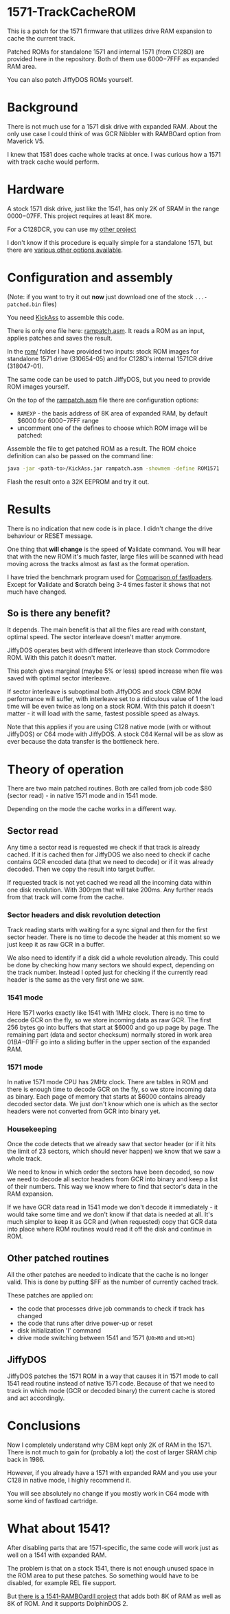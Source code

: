 
# 1571-TrackCacheROM

This is a patch for the 1571 firmware that utilizes drive RAM expansion to cache the current track.

Patched ROMs for standalone 1571 and internal 1571 (from C128D) are provided here in the repository. Both of them use $6000-$7FFF as expanded RAM area.

You can also patch JiffyDOS ROMs yourself.

# Background

There is not much use for a 1571 disk drive with expanded RAM. About the only use case I could think of was GCR Nibbler with RAMBOard option from Maverick V5.

I knew that 1581 does cache whole tracks at once. I was curious how a 1571 with track cache would perform.

# Hardware

A stock 1571 disk drive, just like the 1541, has only 2K of SRAM in the range $0000-$07FF. This project requires at least 8K more.

For a C128DCR, you can use my [other project](https://github.com/ytmytm/c128-bytewide-color-ram-1571cr-expansion)

I don't know if this procedure is equally simple for a standalone 1571, but there are [various other options available](http://d81.de/CLD-RAMBOard/References.shtml).

# Configuration and assembly

(Note: if you want to try it out **now** just download one of the stock `...-patched.bin` files)

You need [KickAss](http://www.theweb.dk/KickAssembler/Main.html#frontpage) to assemble this code.

There is only one file here: [rampatch.asm](rampatch.asm). It reads a ROM as an input, applies patches and saves the result.

In the [rom/](rom) folder I have provided two inputs: stock ROM images for standalone 1571 drive (310654-05) and for C128D's internal 1571CR drive (318047-01).

The same code can be used to patch JiffyDOS, but you need to provide ROM images yourself.

On the top of the [rampatch.asm](rampatch.asm) file there are configuration options:

- `RAMEXP` - the basis address of 8K area of expanded RAM, by default $6000 for $6000-$7FFF range
- uncomment one of the defines to choose which ROM image will be patched:

Assemble the file to get patched ROM as a result. The ROM choice definition can also be passed on the command line:

```sh
java -jar <path-to>/KickAss.jar rampatch.asm -showmem -define ROM1571
```

Flash the result onto a 32K EEPROM and try it out.

# Results

There is no indication that new code is in place. I didn't change the drive behaviour or RESET message.

One thing that **will change** is the speed of **V**alidate command. You will hear that with the new ROM it's much faster, large files will be scanned with head moving across the tracks almost as fast as the format operation.

I have tried the benchmark program used for [Comparison of fastloaders](https://www.c64-wiki.com/wiki/Comparison_of_fast_loaders).
Except for **V**alidate and **S**cratch being 3-4 times faster it shows that not much have changed.

## So is there any benefit?

It depends. The main benefit is that all the files are read with constant, optimal speed. The sector interleave doesn't matter anymore.

JiffyDOS operates best with different interleave than stock Commodore ROM. With this patch it doesn't matter.

This patch gives marginal (maybe 5% or less) speed increase when file was saved with optimal sector interleave.

If sector interleave is suboptimal both JiffyDOS and stock CBM ROM performance will suffer, with interleave set to a ridiculous value of 1 the load time will be even twice as
long on a stock ROM. With this patch it doesn't matter - it will load with the same, fastest possible speed as always.

Note that this applies if you are using C128 native mode (with or without JiffyDOS) or C64 mode with JiffyDOS.
A stock C64 Kernal will be as slow as ever because the data transfer is the bottleneck here.

# Theory of operation

There are two main patched routines. Both are called from job code $80 (sector read) - in native 1571 mode and in 1541 mode.

Depending on the mode the cache works in a different way.

## Sector read

Any time a sector read is requested we check if that track is already cached. If it is cached then for JiffyDOS we also need to check if cache contains GCR encoded data (that we need to decode) or if it was already decoded. Then we copy the result into target buffer.

If requested track is not yet cached we read all the incoming data within one disk revolution. With 300rpm that will take 200ms. Any further reads from that track will come from the cache.

### Sector headers and disk revolution detection

Track reading starts with waiting for a sync signal and then for the first sector header. There is no time to decode the header at this moment so we just keep it as raw GCR in a buffer.

We also need to identify if a disk did a whole revolution already. This could be done by checking how many sectors we should expect, depending on the track number.
Instead I opted just for checking if the currently read header is the same as the very first one we saw.

### 1541 mode

Here 1571 works exactly like 1541 with 1MHz clock. There is no time to decode GCR on the fly, so we store incoming data as raw GCR. The first 256 bytes go into buffers that start at $6000 and go up page by page. The remaining part (data and sector checksum) normally stored in work area $01BA-$01FF go into a sliding buffer in the upper section of the expanded RAM.

### 1571 mode

In native 1571 mode CPU has 2MHz clock. There are tables in ROM and there is enough time to decode GCR on the fly, so we store incoming data as binary. Each page of memory that starts at $6000 contains already decoded sector data. We just don't know which one is which as the sector headers were not converted from GCR into binary yet.

### Housekeeping

Once the code detects that we already saw that sector header (or if it hits the limit of 23 sectors, which should never happen) we know that we saw a whole track.

We need to know in which order the sectors have been decoded, so now we need to decode all sector headers from GCR into binary and keep a list of their numbers. This way we know where to find that sector's data in the RAM expansion.

If we have GCR data read in 1541 mode we don't decode it immediately - it would take some time and we don't know if that data is needed at all. It's much simpler to keep it as GCR and (when requested) copy that GCR data into place where ROM routines would read it off the disk and continue in ROM.

## Other patched routines

All the other patches are needed to indicate that the cache is no longer valid. This is done by putting $FF as the number of currently cached track.

These patches are applied on:

- the code that processes drive job commands to check if track has changed
- the code that runs after drive power-up or reset
- disk initialization 'I' command
- drive mode switching between 1541 and 1571 (`U0>M0` and `U0>M1`)

## JiffyDOS

JiffyDOS patches the 1571 ROM in a way that causes it in 1571 mode to call 1541 read routine instead of native 1571 code. Because of that we need to track in which mode (GCR or decoded binary) the current cache is stored and act accordingly.

# Conclusions

Now I completely understand why CBM kept only 2K of RAM in the 1571. There is not much to gain for (probably a lot) the cost of larger SRAM chip back in 1986.

However, if you already have a 1571 with expanded RAM and you use your C128 in native mode, I highly recommend it.

You will see absolutely no change if you mostly work in C64 mode with some kind of fastload cartridge.

# What about 1541?

After disabling parts that are 1571-specific, the same code will work just as well on a 1541 with expanded RAM.

The problem is that on a stock 1541, there is not enough unused space in the ROM area to put these patches.
So something would have to be disabled, for example REL file support.

But [there is a 1541-RAMBOardII project](https://github.com/ytmytm/1541-RAMBOardII) that adds both 8K of RAM as well as 8K of ROM. And it supports DolphinDOS 2.

